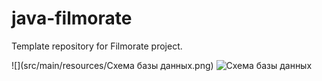# java-filmorate

Template repository for Filmorate project.

![](src/main/resources/Схема базы данных.png)
![Схема базы данных](https://github.com/Rass00032/java-filmorate/assets/115939388/b1daff00-1bf4-4c1c-b5de-fd485cf4fc80)
